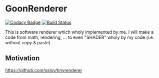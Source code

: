 # GoonRenderer

[![Codacy Badge](https://api.codacy.com/project/badge/Grade/32d9d4809bca467ba9b98850d7f409fc)](https://www.codacy.com/manual/Snowapril/GoonRenderer?utm_source=github.com&amp;utm_medium=referral&amp;utm_content=Snowapril/GoonRenderer&amp;utm_campaign=Badge_Grade)
[![Build Status](https://travis-ci.org/Snowapril/GoonRenderer.svg?branch=master)](https://travis-ci.org/<Snowapril>/<GoonRenderer>)

This is software renderer which wholy implemented by me. 
I will make a code from math, rendering, ... to even "SHADER" wholy by my code (i.e. without copy & paste).

## Motivation
https://github.com/ssloy/tinyrenderer